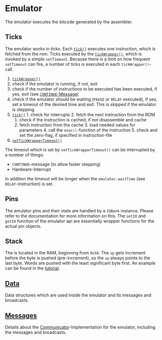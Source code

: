 # Emulator
The emulator executes the bitcode generated by the assembler.

## Ticks
The emulator works in ticks. Each [`tick()`](http://doc.yasp.me/yasp.Emulator.html#tick) executes one instruction,
which is fetched from the rom. Ticks executed by the [`tickWrapper()`](http://doc.yasp.me/yasp.Emulator.html#tickWrapper),
which is invoked by a simple `setTimeout`. Because there is a limit on how frequent `setTimeout` can fire, a number of
ticks is executed in each `tickWrapper()`-call.

1. [`tickWrapper()`](http://doc.yasp.me/yasp.Emulator.html#tickWrapper)
  1. check if the emulator is running, if not, exit
  2. check if the number of instructions to be executed has been executed, if yes, exit (see [`CONTINUE`-Message](./messages.md#message-continue))
  3. check if the emulator should be waiting (`PAUSE` or `DELAY` executed), if yes, set a timeout of the desired time and exit.
     This is skipped if the emulator is stepping.
  4. [`tick()`](http://doc.yasp.me/yasp.Emulator.html#tickWrapper)
    1. check for interrupts
    2. fetch the next instruction from the ROM
      1. check if the instruction is cached, if not disassemble and cache
      2. fetch instruction from the cache
    3. load needed values for parameters
    4. call the `exec()`-function of the instruction
    5. check and set the zero-flag, if specified in instruction-file
2. [`setTickWrapperTimeout()`](http://doc.yasp.me/yasp.Emulator.html#setTickWrapperTimeout)

The timeout which is set by `setTickWrapperTimeout()` can be interrupted by a number of things:
* `CONTINUE`-message (to allow faster stepping)
* Hardware-Interrupt

In addition the timeout will be longer when the `emulator.waitTime` (see `DELAY`-instruction) is set.

## Pins
The emulator pins and their state are handled by a `IOBank` instance. Please refer to the documentation for more
information on this. The `setIO` and `getIO` function of the emulator api are essentially wrapper functions for
the actual pin objects.

## Stack
The is located in the RAM, beginning from `0x50`. The `sp` gets increment before the byte is pushed (pre-increment), so
the `sp` always points to the last byte. Words are pushed with the least significant byte first.
An example can be found in the [tutorial](../tutorial.md).

## [Data](./data.md)
Data structures which are used inside the emulator and its messages and broadcasts.

## [Messages](./messages.md)
Details about the [Communicator](../communicator.md)-Implementation for the emulator, including the messages and broadcasts.
